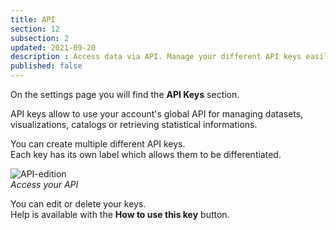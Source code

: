 ```yaml
---
title: API
section: 12
subsection: 2
updated: 2021-09-20
description : Access data via API. Manage your different API keys easily.
published: false
---
```

On the settings page you will find the **API Keys** section.

API keys allow to use your account's global API for managing datasets, visualizations, catalogs or retrieving statistical informations.

You can create multiple different API keys.  
Each key has its own label which allows them to be differentiated.

![API-edition](./images/user-guide-backoffice/api-edit.jpg)  
*Access your API*

You can edit or delete your keys.  
Help is available with the **How to use this key** button.
